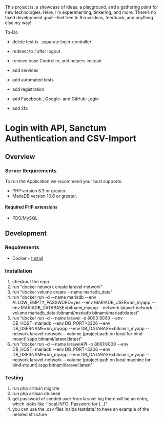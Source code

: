 This project is: a showcase of ideas, a playground, and a gathering point for new technologies. Here, I’m experimenting, tinkering, and more. There’s no fixed development goal—feel free to throw ideas, feedback, and anything else my way!

To-Do
- delete test.tx- separate login-controller
- redirect to / after logout
- remove base Controller, add helpers instead
- add services
- add automated tests
- add registration

- add Facebook-, Google- and GitHub-Login
- add 2fa


# Login with API, Sanctum Authentication and CSV-Import

## Overview

### Server Requirements

To run the Application we recommend your host supports:

* PHP version 8.3 or greater.
* MariaDB version 10.6 or greater.

#### Required PHP extensions

* PDO/MySQL

## Development

### Requirements

- Docker - [Install](https://docs.docker.com/get-docker/)

### Installation
1. checkout the repo
2. run "docker network create laravel-network"
3. run "docker volume create --name mariadb_data"
4. run "docker run -d --name mariadb --env ALLOW_EMPTY_PASSWORD=yes --env MARIADB_USER=bn_myapp --env MARIADB_DATABASE=bitnami_myapp --network laravel-network --volume mariadb_data:/bitnami/mariadb bitnami/mariadb:latest"
5. run "docker run -d --name laravel -p 8000:8000 --env DB_HOST=mariadb --env DB_PORT=3306 --env DB_USERNAME=bn_myapp --env DB_DATABASE=bitnami_myapp  --network laravel-network --volume [project path on local for bind-mount]:/app bitnami/laravel:latest"
6. run "docker run -d --name laravelAPI -p 8001:8000 --env DB_HOST=mariadb --env DB_PORT=3306 --env DB_USERNAME=bn_myapp --env DB_DATABASE=bitnami_myapp  --network laravel-network --volume [project path on local machine for bind-mount]:/app bitnami/laravel:latest"

### Testing ###
1. run php artisan migrate
2. run php artisan db:seed
3. get password of seeded user from laravel.log there will be an entry, which looks like "local.INFO: Password for [...]"
4. you can use the .csv files inside testdata/ to have an example of the needed structure
